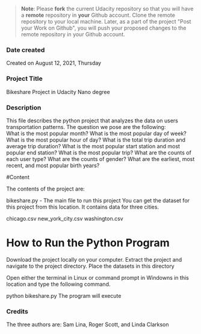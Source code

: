 >**Note**: Please **fork** the current Udacity repository so that you will have a **remote** repository in **your** Github account. Clone the remote repository to your local machine. Later, as a part of the project "Post your Work on Github", you will push your proposed changes to the remote repository in your Github account.

### Date created
Created on August 12, 2021, Thursday

### Project Title
Bikeshare Project in Udacity Nano degree

### Description
 This file describes the python project that analyzes the data on users transportation patterns.  The question we pose are the following:  
What is the most popular month?
What is the most popular day of week?
What is the most popular hour of day?
What is the total trip duration and average trip duration?
What is the most popular start station and most popular end station?
What is the most popular trip?
What are the counts of each user type?
What are the counts of gender?
What are the earliest, most recent, and most popular birth years?


#Content

The contents of the project are:

bikeshare.py - The main file to run this project
You can get the dataset for this project from this location. It contains data for three cities.

chicago.csv
new_york_city.csv
washington.csv

# How to Run the Python Program

Download the project locally on your computer. Extract the project and navigate to the project directory. Place the datasets in this directory

Open either the terminal in Linux or command prompt in Windowns in this location and type the following command.

python bikeshare.py
The program will execute

### Credits
The three authors are:  Sam Lina, Roger Scott, and Linda Clarkson
